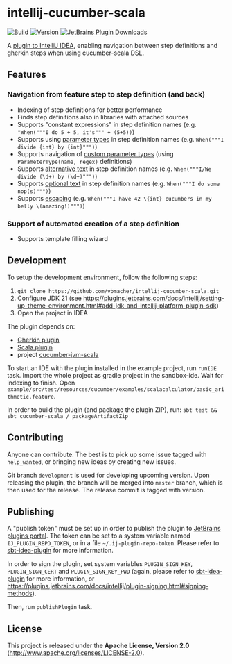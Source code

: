# intellij-cucumber-scala

[![Build](https://img.shields.io/github/actions/workflow/status/vbmacher/intellij-cucumber-scala/build.yml?style=flat-square)](https://github.com/vbmacher/intellij-cucumber-scala/actions?query=branch%3Amaster)
[![Version](https://img.shields.io/jetbrains/plugin/v/7460-cucumber-for-scala.svg?style=flat-square)](https://plugins.jetbrains.com/plugin/7460-cucumber-for-scala)
[![JetBrains Plugin Downloads](https://img.shields.io/jetbrains/plugin/d/7460-cucumber-for-scala?style=flat-square)](https://plugins.jetbrains.com/plugin/7460-cucumber-for-scala)

A [plugin to IntelliJ IDEA](https://plugins.jetbrains.com/plugin/7460-cucumber-for-scala),
enabling navigation between step definitions and gherkin steps when using cucumber-scala DSL.

## Features

### Navigation from feature step to step definition (and back)
  - Indexing of step definitions for better performance
  - Finds step definitions also in libraries with attached sources
  - Supports "constant expressions" in step definition names (e.g. `"When("""I do 5 + 5, it's""" + (5+5))`)
  - Supports using [parameter types](https://cucumber.io/docs/cucumber/cucumber-expressions/#parameter-types) in 
    step definition names (e.g. `When("""I divide {int} by {int}""")`)  
  - Supports navigation of [custom parameter types](https://cucumber.io/docs/cucumber/cucumber-expressions/#custom-parameter-types)
    (using `ParameterType(name, regex)` definitions)
  - Supports [alternative text](https://cucumber.io/docs/cucumber/cucumber-expressions/#alternative-text)
    in step definition names (e.g. `When("""I/We divide (\d+) by (\d+)""")`)  
  - Supports [optional text](https://cucumber.io/docs/cucumber/cucumber-expressions/#optional-text)
    in step definition names (e.g. `When("""I do some nop(s)""")`)
  - Supports [escaping](https://cucumber.io/docs/cucumber/cucumber-expressions/#escaping)
    (e.g. `When("""I have 42 \{int} cucumbers in my belly \(amazing!)""")`)

### Support of automated creation of a step definition

  - Supports template filling wizard

## Development

To setup the development environment, follow the following steps:

1. `git clone https://github.com/vbmacher/intellij-cucumber-scala.git`
2. Configure JDK 21 (see https://plugins.jetbrains.com/docs/intellij/setting-up-theme-environment.html#add-jdk-and-intellij-platform-plugin-sdk)
3. Open the project in IDEA

The plugin depends on:
- [Gherkin plugin](https://plugins.jetbrains.com/plugin/9164-gherkin)
- [Scala plugin](https://plugins.jetbrains.com/plugin/1347-scala)
- project [cucumber-jvm-scala](https://github.com/cucumber/cucumber-jvm-scala)

To start an IDE with the plugin installed in the example project, run `runIDE` task. Import the whole project
as gradle project in the sandbox-ide. Wait for indexing to finish.
Open `example/src/test/resources/cucumber/examples/scalacalculator/basic_arithmetic.feature`.

In order to build the plugin (and package the plugin ZIP), run: `sbt test && sbt cucumber-scala / packageArtifactZip`

## Contributing

Anyone can contribute. The best is to pick up some issue tagged with `help_wanted`, or bringing new ideas by creating new issues.

Git branch `development` is used for developing upcoming version. Upon releasing the plugin, the branch will be merged
into `master` branch, which is then used for the release. The release commit is tagged with version.
 
## Publishing

A "publish token" must be set up in order to publish the plugin to [JetBrains plugins portal](https://plugins.jetbrains.com/plugin/7460-cucumber-for-scala).
The token can be set to a system variable named `IJ_PLUGIN_REPO_TOKEN`, or in a file `~/.ij-plugin-repo-token`. Please
refer to [sbt-idea-plugin](https://github.com/JetBrains/sbt-idea-plugin#publishplugin-channel--inputkeystring) for more
information.

In order to sign the plugin, set system variables `PLUGIN_SIGN_KEY`, `PLUGIN_SIGN_CERT` and `PLUGIN_SIGN_KEY_PWD` (again,
please refer to [sbt-idea-plugin](https://github.com/JetBrains/sbt-idea-plugin#signplugin--taskkeyfile) for more information, or https://plugins.jetbrains.com/docs/intellij/plugin-signing.html#signing-methods).

Then, run `publishPlugin` task.

## License

This project is released under the __Apache License, Version 2.0__ (http://www.apache.org/licenses/LICENSE-2.0).
